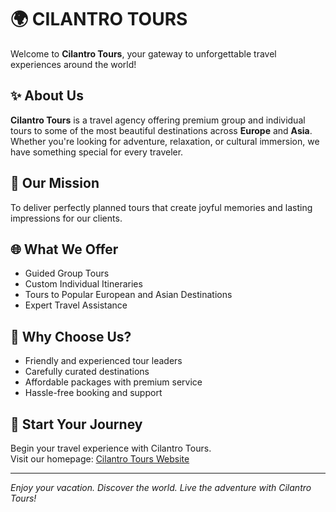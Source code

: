 # 🌍 CILANTRO TOURS

Welcome to **Cilantro Tours**, your gateway to unforgettable travel experiences around the world!

## ✨ About Us

**Cilantro Tours** is a travel agency offering premium group and individual tours to some of the most beautiful destinations across **Europe** and **Asia**. Whether you're looking for adventure, relaxation, or cultural immersion, we have something special for every traveler.

## 🎯 Our Mission

To deliver perfectly planned tours that create joyful memories and lasting impressions for our clients.

## 🌐 What We Offer

- Guided Group Tours  
- Custom Individual Itineraries  
- Tours to Popular European and Asian Destinations  
- Expert Travel Assistance

## 🧳 Why Choose Us?

- Friendly and experienced tour leaders  
- Carefully curated destinations  
- Affordable packages with premium service  
- Hassle-free booking and support

## 📍 Start Your Journey

Begin your travel experience with Cilantro Tours.  
Visit our homepage: [Cilantro Tours Website](https://sites.google.com/view/cilantrotours/home)

---

*Enjoy your vacation. Discover the world. Live the adventure with Cilantro Tours!*
